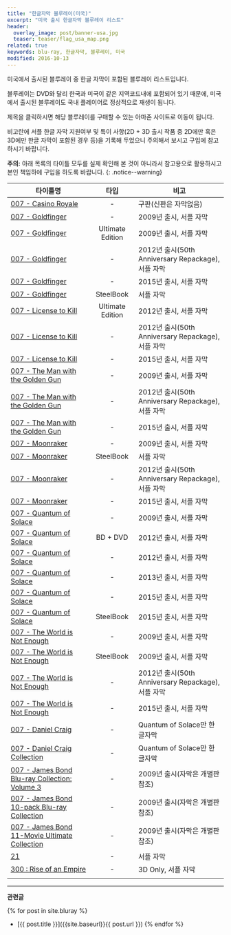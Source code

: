 ```yaml
---
title: "한글자막 블루레이(미국)"
excerpt: "미국 출시 한글자막 블루레이 리스트"
header:
  overlay_image: post/banner-usa.jpg
  teaser: teaser/flag_usa_map.png
related: true
keywords: blu-ray, 한글자막, 블루레이, 미국
modified: 2016-10-13
---
```


미국에서 출시된 블루레이 중 한글 자막이 포함된 블루레이 리스트입니다.

블루레이는 DVD와 달리 한국과 미국이 같은 지역코드내에 포함되어 있기 때문에, 미국에서 출시된 블루레이도 국내 플레이어로 정상적으로 재생이 됩니다.

제목을 클릭하시면 해당 블루레이를 구매할 수 있는 아마존 사이트로 이동이 됩니다.

비고란에 서플 한글 자막 지원여부 및 특이 사항(2D + 3D 출시 작품 중 2D에만 혹은 3D에만 한글 자막이 포함된 경우 등)을 기록해 두었으니 주의해서 보시고 구입에 참고하시기 바랍니다.

**주의:** 아래 목록의 타이틀 모두를 실제 확인해 본 것이 아니라서 참고용으로 활용하시고 본인 책임하에 구입을 하도록 바랍니다.
{: .notice--warning}

|타이틀명               |타입   |비고                           |
|----------------     |:---:|-------------------------------|
|[007 - Casino Royale](http://amzn.to/2dLIA8L)|-|구판(신판은 자막없음)|
|[007 - Goldfinger](http://amzn.to/2evLEac)|-|2009년 출시, 서플 자막|
|[007 - Goldfinger](http://amzn.to/2evNTup)|Ultimate Edition|2009년 출시, 서플 자막|
|[007 - Goldfinger](http://amzn.to/2dMvyYM)|-|2012년 출시(50th Anniversary Repackage), 서플 자막|
|[007 - Goldfinger](http://amzn.to/2ecFKYL)|-|2015년 출시, 서플 자막|
|[007 - Goldfinger](http://amzn.to/2d9Jtcq)|SteelBook|서플 자막|
|[007 - License to Kill](http://amzn.to/2d9N2yZ)|Ultimate Edition|2012년 출시, 서플 자막|
|[007 - License to Kill](http://amzn.to/2ecNslx)|-|2012년 출시(50th Anniversary Repackage), 서플 자막|
|[007 - License to Kill](http://amzn.to/2dZF7Ss)|-|2015년 출시, 서플 자막|
|[007 - The Man with the Golden Gun](http://amzn.to/2dPHyZD)|-|2009년 출시, 서플 자막|
|[007 - The Man with the Golden Gun](http://amzn.to/2eoPL8T)|-|2012년 출시(50th Anniversary Repackage), 서플 자막|
|[007 - The Man with the Golden Gun](http://amzn.to/2dPHyZD)|-|2015년 출시, 서플 자막|
|[007 - Moonraker](http://amzn.to/2ekFCtI)|-|2009년 출시, 서플 자막|
|[007 - Moonraker](http://amzn.to/2ecL7qO)|SteelBook|서플 자막|
|[007 - Moonraker](http://amzn.to/2df3d9x)|-|2012년 출시(50th Anniversary Repackage), 서플 자막|
|[007 - Moonraker](http://amzn.to/2dn6MO8)|-|2015년 출시, 서플 자막|
|[007 - Quantum of Solace](http://amzn.to/2ecMxSe)|-|2009년 출시, 서플 자막|
|[007 - Quantum of Solace](http://amzn.to/2dPDA5u)|BD + DVD|2012년 출시, 서플 자막|
|[007 - Quantum of Solace](http://amzn.to/2evZQ31)|-|2012년 출시, 서플 자막|
|[007 - Quantum of Solace](http://amzn.to/2dNkZDJ)|-|2013년 출시, 서플 자막|
|[007 - Quantum of Solace](http://amzn.to/2ecReLN)|-|2015년 출시, 서플 자막|
|[007 - Quantum of Solace](http://amzn.to/2dPFl2L)|SteelBook|2015년 출시, 서플 자막|
|[007 - The World is Not Enough](http://amzn.to/2efMZzf)|-|2009년 출시, 서플 자막|
|[007 - The World is Not Enough](http://amzn.to/2efM69E)| SteelBook |2009년 출시, 서플 자막|
|[007 - The World is Not Enough](http://amzn.to/2efMDbI)|-|2012년 출시(50th Anniversary Repackage), 서플 자막|
|[007 - The World is Not Enough](http://amzn.to/2efMx3W)|-|2015년 출시, 서플 자막|
|[007 - Daniel Craig](http://amzn.to/2e8wtoC)|-|Quantum of Solace만 한글자막|
|[007 - Daniel Craig Collection](http://amzn.to/2dPEFdJ)|-|Quantum of Solace만 한글자막|
|[007 - James Bond Blu-ray Collection: Volume 3](http://amzn.to/2evNtnD)|-|2009년 출시(자막은 개별판 참조)|
|[007 - James Bond 10-pack Blu-ray Collection](http://amzn.to/2ecGrkK)|-|2009년 출시(자막은 개별판 참조)|
|[007 - James Bond 11-Movie Ultimate Collection](http://amzn.to/2ecGHAl)|-|2009년 출시(자막은 개별판 참조)|
|[21](http://amzn.to/2euLyQ8)|-|서플 자막|
|[300 : Rise of an Empire](http://amzn.to/2ebJjhK)|-|3D Only, 서플 자막|
||||

---

**관련글**

{% for post in site.bluray %}
  * [{{ post.title }}]({{site.baseurl}}{{ post.url }})
{% endfor %}

